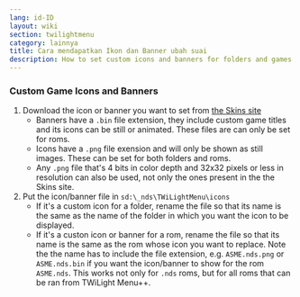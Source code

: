 ```yaml
---
lang: id-ID
layout: wiki
section: twilightmenu
category: lainnya
title: Cara mendapatkan Ikon dan Banner ubah suai
description: How to set custom icons and banners for folders and games in TWiLight Menu++
---
```


### Custom Game Icons and Banners
1. Download the icon or banner you want to set from [the Skins site](https://skins.ds-homebrew.com/icon/)
   - Banners have a `.bin` file extension, they include custom game titles and its icons can be still or animated. These files are can only be set for roms.
   - Icons have a `.png` file exension and will only be shown as still images. These can be set for both folders and roms.
   - Any `.png` file that's 4 bits in color depth and 32x32 pixels or less in resolution can also be used, not only the ones present in the the Skins site.
1. Put the icon/banner file in `sd:\_nds\TWiLightMenu\icons`
   - If it's a custom icon for a folder, rename the file so that its name is the same as the name of the folder in which you want the icon to be displayed.
   - If it's a custon icon or banner for a rom, rename the file so that its name is the same as the rom whose icon you want to replace. Note the the name has to include the file extension, e.g. `ASME.nds.png` or `ASME.nds.bin` if you want the icon/banner to show for the rom `ASME.nds`. This works not only for `.nds` roms, but for all roms that can be ran from TWiLight Menu++.

